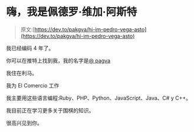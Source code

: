 # 嗨，我是佩德罗·维加·阿斯特

> 原文:[https://dev.to/pakgva/hi-im-pedro-vega-asto](https://dev.to/pakgva/hi-im-pedro-vega-asto)

我已经编码 4 年了。

你可以在推特上找到我，我的名字是[@ pagva](https://twitter.com/pakgva)

我住在利马。

我为 El Comercio 工作

我主要用这些语言编程:Ruby、PHP、Python、JavaScript、Java、C# y C++。

我目前正在学习更多关于围棋的知识。

很高兴见到你。